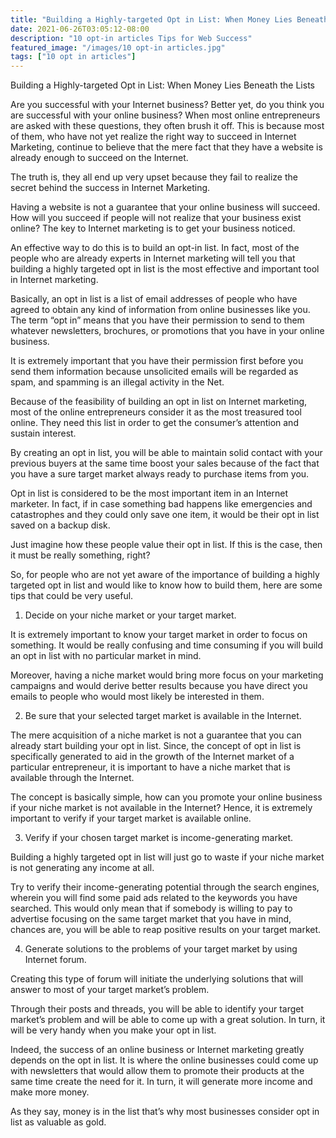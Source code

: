 ```yaml
---
title: "Building a Highly-targeted Opt in List: When Money Lies Beneath the Lists"
date: 2021-06-26T03:05:12-08:00
description: "10 opt-in articles Tips for Web Success"
featured_image: "/images/10 opt-in articles.jpg"
tags: ["10 opt in articles"]
---
```


Building a Highly-targeted Opt in List: When Money Lies Beneath the Lists

Are you successful with your Internet business? Better yet, do you think you are successful with your online business? When most online entrepreneurs are asked with these questions, they often brush it off. This is because most of them, who have not yet realize the right way to succeed in Internet Marketing, continue to believe that the mere fact that they have a website is already enough to succeed on the Internet.

The truth is, they all end up very upset because they fail to realize the secret behind the success in Internet Marketing.

Having a website is not a guarantee that your online business will succeed. How will you succeed if people will not realize that your business exist online? The key to Internet marketing is to get your business noticed. 

An effective way to do this is to build an opt-in list. In fact, most of the people who are already experts in Internet marketing will tell you that building a highly targeted opt in list is the most effective and important tool in Internet marketing.

Basically, an opt in list is a list of email addresses of people who have agreed to obtain any kind of information from online businesses like you. The term “opt in” means that you have their permission to send to them whatever newsletters, brochures, or promotions that you have in your online business. 

It is extremely important that you have their permission first before you send them information because unsolicited emails will be regarded as spam, and spamming is an illegal activity in the Net.

Because of the feasibility of building an opt in list on Internet marketing, most of the online entrepreneurs consider it as the most treasured tool online. They need this list in order to get the consumer’s attention and sustain interest.

By creating an opt in list, you will be able to maintain solid contact with your previous buyers at the same time boost your sales because of the fact that you have a sure target market always ready to purchase items from you.

Opt in list is considered to be the most important item in an Internet marketer. In fact, if in case something bad happens like emergencies and catastrophes and they could only save one item, it would be their opt in list saved on a backup disk. 

Just imagine how these people value their opt in list. If this is the case, then it must be really something, right?

So, for people who are not yet aware of the importance of building a highly targeted opt in list and would like to know how to build them, here are some tips that could be very useful.

1. Decide on your niche market or your target market.

It is extremely important to know your target market in order to focus on something. It would be really confusing and time consuming if you will build an opt in list with no particular market in mind.

Moreover, having a niche market would bring more focus on your marketing campaigns and would derive better results because you have direct you emails to people who would most likely be interested in them.

2. Be sure that your selected target market is available in the Internet.

The mere acquisition of a niche market is not a guarantee that you can already start building your opt in list. Since, the concept of opt in list is specifically generated to aid in the growth of the Internet market of a particular entrepreneur, it is important to have a niche market that is available through the Internet.

The concept is basically simple, how can you promote your online business if your niche market is not available in the Internet? Hence, it is extremely important to verify if your target market is available online.

3. Verify if your chosen target market is income-generating market.

Building a highly targeted opt in list will just go to waste if your niche market is not generating any income at all.

Try to verify their income-generating potential through the search engines, wherein you will find some paid ads related to the keywords you have searched. This would only mean that if somebody is willing to pay to advertise focusing on the same target market that you have in mind, chances are, you will be able to reap positive results on your target market.

4. Generate solutions to the problems of your target market by using Internet forum.

Creating this type of forum will initiate the underlying solutions that will answer to most of your target market’s problem.

Through their posts and threads, you will be able to identify your target market’s problem and will be able to come up with a great solution. In turn, it will be very handy when you make your opt in list.

Indeed, the success of an online business or Internet marketing greatly depends on the opt in list. It is where the online businesses could come up with newsletters that would allow them to promote their products at the same time create the need for it. In turn, it will generate more income and make more money.

As they say, money is in the list that’s why most businesses consider opt in list as valuable as gold.







